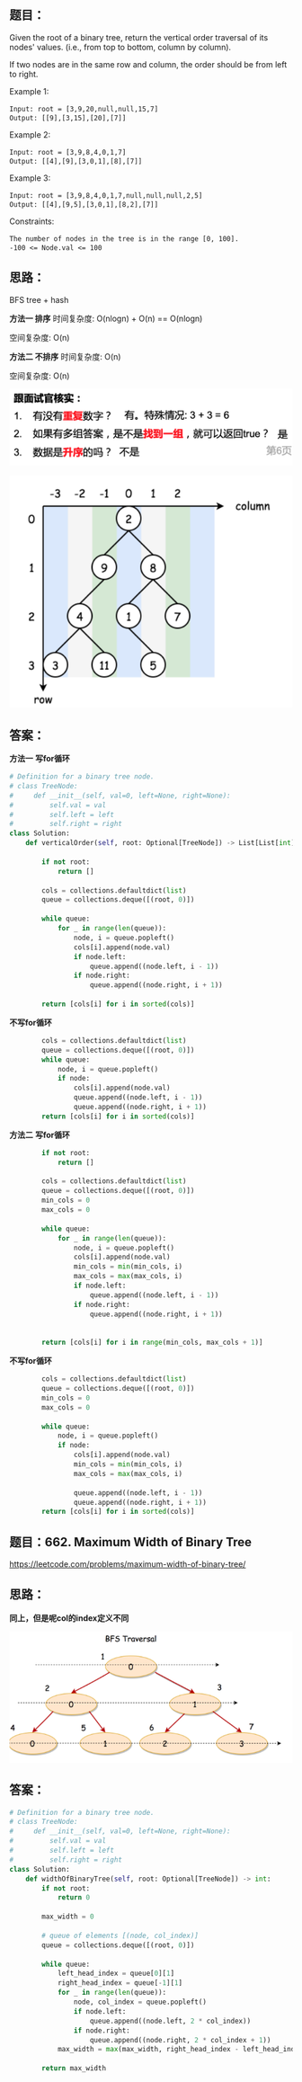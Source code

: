 ## 题目：
Given the root of a binary tree, return the vertical order traversal of its nodes' values. (i.e., from top to bottom, column by column).

If two nodes are in the same row and column, the order should be from left to right.

 

Example 1:
```
Input: root = [3,9,20,null,null,15,7]
Output: [[9],[3,15],[20],[7]]
```
Example 2:
```
Input: root = [3,9,8,4,0,1,7]
Output: [[4],[9],[3,0,1],[8],[7]]
```
Example 3:
```
Input: root = [3,9,8,4,0,1,7,null,null,null,2,5]
Output: [[4],[9,5],[3,0,1],[8,2],[7]]
```

Constraints:
```
The number of nodes in the tree is in the range [0, 100].
-100 <= Node.val <= 100
```

## 思路：
BFS tree + hash

**方法一 排序**
时间复杂度: O(nlogn) + O(n) == O(nlogn)

空间复杂度: O(n)

**方法二 不排序**
时间复杂度: O(n) 

空间复杂度: O(n)

![a](https://github.com/SSRRBB/Leetcode/blob/main/Images/01.png)

![a](https://github.com/SSRRBB/Leetcode/blob/main/Images/358.png)
## 答案：
**方法一**
**写for循环**
```python
# Definition for a binary tree node.
# class TreeNode:
#     def __init__(self, val=0, left=None, right=None):
#         self.val = val
#         self.left = left
#         self.right = right
class Solution:
    def verticalOrder(self, root: Optional[TreeNode]) -> List[List[int]]:
        
        if not root:
            return []

        cols = collections.defaultdict(list)
        queue = collections.deque([(root, 0)])
        
        while queue:  
            for _ in range(len(queue)):
                node, i = queue.popleft()
                cols[i].append(node.val)
                if node.left:
                    queue.append((node.left, i - 1))
                if node.right:
                    queue.append((node.right, i + 1))
                    
        return [cols[i] for i in sorted(cols)]  
```

**不写for循环**
```python
        cols = collections.defaultdict(list)
        queue = collections.deque([(root, 0)])
        while queue:
            node, i = queue.popleft()
            if node:
                cols[i].append(node.val)
                queue.append((node.left, i - 1))
                queue.append((node.right, i + 1))
        return [cols[i] for i in sorted(cols)]

```

**方法二**
**写for循环**
```python
        if not root:
            return []

        cols = collections.defaultdict(list)
        queue = collections.deque([(root, 0)])
        min_cols = 0
        max_cols = 0
        
        while queue:  
            for _ in range(len(queue)):
                node, i = queue.popleft()
                cols[i].append(node.val)
                min_cols = min(min_cols, i)
                max_cols = max(max_cols, i)
                if node.left:
                    queue.append((node.left, i - 1))
                if node.right:
                    queue.append((node.right, i + 1))
              
                    
        return [cols[i] for i in range(min_cols, max_cols + 1)]  
```

**不写for循环**
```python
        cols = collections.defaultdict(list)
        queue = collections.deque([(root, 0)])
        min_cols = 0
        max_cols = 0
        
        while queue:
            node, i = queue.popleft()
            if node:
                cols[i].append(node.val)
                min_cols = min(min_cols, i)
                max_cols = max(max_cols, i)
                
                queue.append((node.left, i - 1))
                queue.append((node.right, i + 1))
        return [cols[i] for i in sorted(cols)] 

```


## 题目：662. Maximum Width of Binary Tree

https://leetcode.com/problems/maximum-width-of-binary-tree/

## 思路：

**同上，但是呢col的index定义不同**

![a](https://github.com/SSRRBB/Leetcode/blob/main/Images/359.png)

## 答案：
```python
# Definition for a binary tree node.
# class TreeNode:
#     def __init__(self, val=0, left=None, right=None):
#         self.val = val
#         self.left = left
#         self.right = right
class Solution:
    def widthOfBinaryTree(self, root: Optional[TreeNode]) -> int:
        if not root:
            return 0
        
        max_width = 0
        
        # queue of elements [(node, col_index)]
        queue = collections.deque([(root, 0)])
        
        while queue:
            left_head_index = queue[0][1]
            right_head_index = queue[-1][1]
            for _ in range(len(queue)):
                node, col_index = queue.popleft()
                if node.left:
                    queue.append((node.left, 2 * col_index))
                if node.right:
                    queue.append((node.right, 2 * col_index + 1))
            max_width = max(max_width, right_head_index - left_head_index + 1 )
            
        return max_width
                   
        

```
